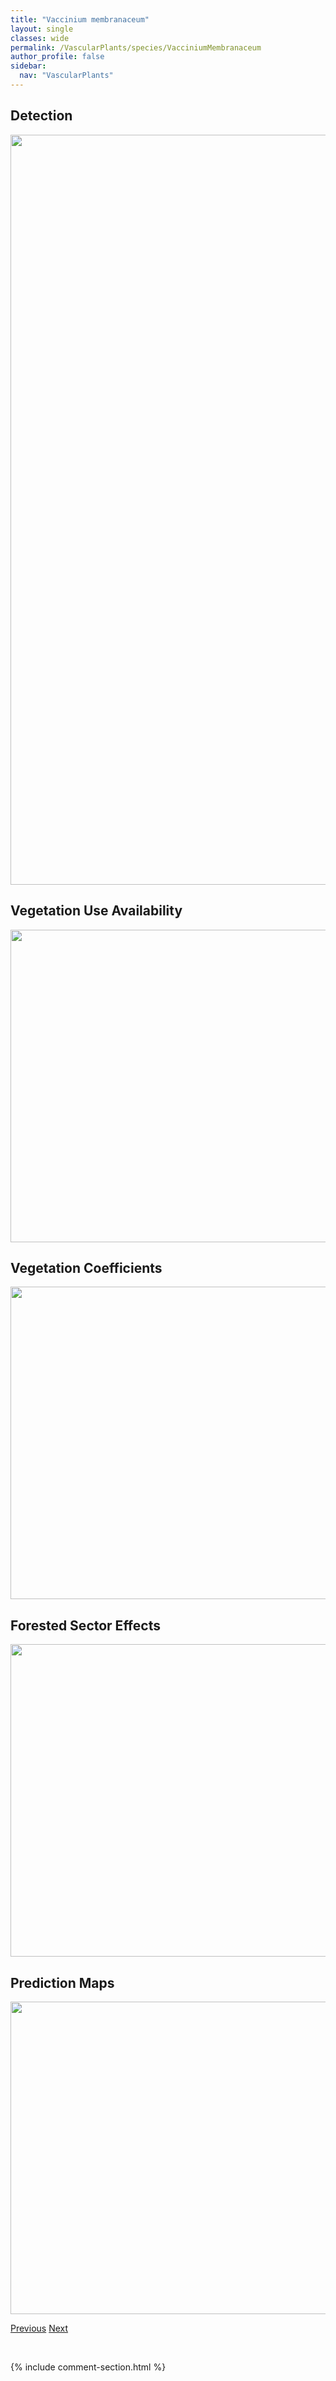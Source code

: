 ```yaml
---
title: "Vaccinium membranaceum"
layout: single
classes: wide
permalink: /VascularPlants/species/VacciniumMembranaceum
author_profile: false
sidebar:
  nav: "VascularPlants"
---
```


<h2>Detection</h2>

<a href="https://drive.google.com/uc?export=view&id=1qpU-aR9U7WDoZkRIrCsTzKooDx6JzR-B">
<img src="https://drive.google.com/uc?export=view&id=1qpU-aR9U7WDoZkRIrCsTzKooDx6JzR-B" height = "1200" width = "800">
</a>


<h2>Vegetation Use Availability</h2>

<a href="https://drive.google.com/uc?export=view&id=1zGZruxnH3B6SmeyrhlDQUMPa2_AUv30L">
<img src="https://drive.google.com/uc?export=view&id=1zGZruxnH3B6SmeyrhlDQUMPa2_AUv30L" height = "500" width = "1000">
</a>


<h2>Vegetation Coefficients</h2>

<a href="https://drive.google.com/uc?export=view&id=1trucpQVZDYCcBvARx86ZEpfWPioKpQUZ">
<img src="https://drive.google.com/uc?export=view&id=1trucpQVZDYCcBvARx86ZEpfWPioKpQUZ" height = "500" width = "1000">
</a>


<h2>Forested Sector Effects</h2>

<a href="https://drive.google.com/uc?export=view&id=1tOp106ty_k9mkydiBVl3vlEB49tNYvwI">
<img src="https://drive.google.com/uc?export=view&id=1tOp106ty_k9mkydiBVl3vlEB49tNYvwI" height = "500" width = "1000">
</a>


<h2>Prediction Maps</h2>

<a href="https://drive.google.com/uc?export=view&id=1gEbzyapg9h6MGLmdbUQVDr65FEg6NATV">
<img src="https://drive.google.com/uc?export=view&id=1gEbzyapg9h6MGLmdbUQVDr65FEg6NATV" height = "500" width = "1000">
</a>


<a href="/DevelopmentWebsite/VascularPlants/species/VacciniumCespitosum" class="pagination--pager" title="Vaccinium cespitosum">Previous</a> <a href="/DevelopmentWebsite/VascularPlants/species/VacciniumMyrtilloides" class="pagination--pager" title="Vaccinium myrtilloides">Next</a>

<p>&nbsp;</p>

{% include comment-section.html %}
